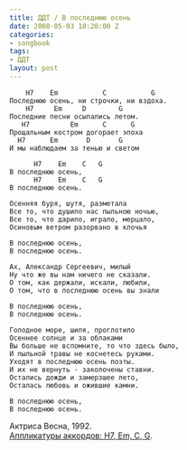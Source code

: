 ```yaml
---
title: ДДТ / В последнюю осень
date: 2008-05-03 18:20:00 Z
categories:
- songbook
tags:
- ДДТ
layout: post
---
```


	    H7    Em           C           G
	Последнюю осень, ни строчки, ни вздоха.
	    H7     Em     D        G
	Последние песни осыпались летом.
	   H7          Em      C      G
	Прощальным костром догорает эпоха
	  H7      Em       D       G
	И мы наблюдаем за тенью и светом
	
	      H7    Em    C   G
	В последнюю осень,
	      H7    Em    C   G
	В последнюю осень.
	
	Осенняя буря, шутя, разметала
	Все то, что душило нас пыльною ночью,
	Все то, что дарило, играло, мерцало,
	Осиновым ветром разорвано в клочья
	
	В последнюю осень,
	В последнюю осень.
	
	Ах, Александр Сергеевич, милый
	Ну что же вы нам ничего не сказали.
	О том, как держали, искали, любили,
	О том, что в последнюю осень вы знали
	
	В последнюю осень,
	В последнюю осень.
	
	Голодное море, шипя, проглотило
	Осеннее солнце и за облаками
	Вы больше не вспомните, то что здесь было,
	И пыльной травы не коснетесь руками.
	Уходят в последнюю осень поэты.
	И их не вернуть - заколочены ставни.
	Остались дожди и замерзшее лето,
	Осталась любовь и ожившие камни.
	
	В последнюю осень,
	В последнюю осень.

Актриса Весна, 1992.  
[Аппликатуры аккордов: H7, Em, C, G](http://guitar-chords-chart.net/#H7,Em,C,G "аппликатуры аккордов для гитары").

